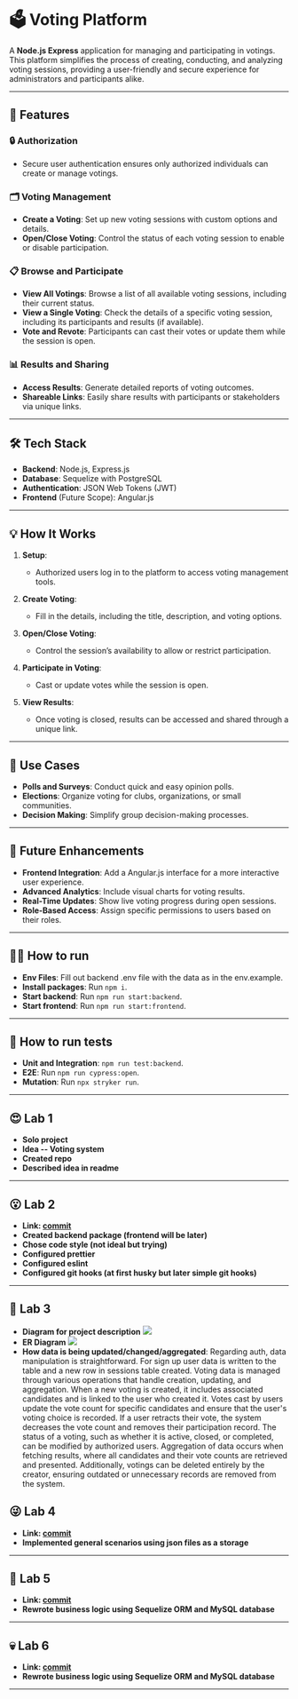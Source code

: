 # 🗳️ Voting Platform

A **Node.js Express** application for managing and participating in votings. This platform simplifies the process of creating, conducting, and analyzing voting sessions, providing a user-friendly and secure experience for administrators and participants alike.

---

## 🚀 Features

### 🔒 **Authorization**

- Secure user authentication ensures only authorized individuals can create or manage votings.

### 🗂️ **Voting Management**

- **Create a Voting**: Set up new voting sessions with custom options and details.
- **Open/Close Voting**: Control the status of each voting session to enable or disable participation.

### 📋 **Browse and Participate**

- **View All Votings**: Browse a list of all available voting sessions, including their current status.
- **View a Single Voting**: Check the details of a specific voting session, including its participants and results (if available).
- **Vote and Revote**: Participants can cast their votes or update them while the session is open.

### 📊 **Results and Sharing**

- **Access Results**: Generate detailed reports of voting outcomes.
- **Shareable Links**: Easily share results with participants or stakeholders via unique links.

---

## 🛠️ Tech Stack

- **Backend**: Node.js, Express.js
- **Database**: Sequelize with PostgreSQL
- **Authentication**: JSON Web Tokens (JWT)
- **Frontend** (Future Scope): Angular.js

---

## 💡 How It Works

1. **Setup**:

   - Authorized users log in to the platform to access voting management tools.

2. **Create Voting**:

   - Fill in the details, including the title, description, and voting options.

3. **Open/Close Voting**:

   - Control the session’s availability to allow or restrict participation.

4. **Participate in Voting**:

   - Cast or update votes while the session is open.

5. **View Results**:
   - Once voting is closed, results can be accessed and shared through a unique link.

---

## 🎯 Use Cases

- **Polls and Surveys**: Conduct quick and easy opinion polls.
- **Elections**: Organize voting for clubs, organizations, or small communities.
- **Decision Making**: Simplify group decision-making processes.

---

## 🚧 Future Enhancements

- **Frontend Integration**: Add a Angular.js interface for a more interactive user experience.
- **Advanced Analytics**: Include visual charts for voting results.
- **Real-Time Updates**: Show live voting progress during open sessions.
- **Role-Based Access**: Assign specific permissions to users based on their roles.

---

## 🏃‍♂️ How to run

- **Env Files**: Fill out backend .env file with the data as in the env.example.
- **Install packages**: Run `npm i`.
- **Start backend**: Run `npm run start:backend`.
- **Start frontend**: Run `npm run start:frontend`.

---

## 🏃 How to run tests

- **Unit and Integration**: `npm run test:backend`.
- **E2E**: Run `npm run cypress:open`.
- **Mutation**: Run `npx stryker run`.

---

## 😍 Lab 1

- **Solo project**
- **Idea -- Voting system**
- **Created repo**
- **Described idea in readme**

---

## 😮 Lab 2

- **Link: [commit](https://github.com/kserhiichuk/voting-system/tree/e62f754b70bc0ed89faf42ffeac32ec2ff946387)**
- **Created backend package (frontend will be later)**
- **Chose code style (not ideal but trying)**
- **Configured prettier**
- **Configured eslint**
- **Configured git hooks (at first husky but later simple git hooks)**

---

## 🤔 Lab 3

- **Diagram for project description**
  [![](https://mermaid.ink/img/pako:eNq9Vt1u0zAUfhXLN4DUTWvabF0ukLp1CNAqRls2ibQXWeO1EWlS8sP-Oolt_NwgDSG0OxBvwNa1rKy0ewX7jThOsrbZWjRQRC4c-_j4O9_xObbPLi6bKsESrlhKvYoKmaJRNBB8trvui4p4QSm_IIaK7i5t1S1i2_eK2NfhX3ZNTrtOFWU1VdXJpmKREpqaut-gH2mTHdA27UHbYW_YMb2gJ-wdO2ZHCEQnCCQ9-gM0LgIpbdETEHXYW0Qv2WvaR7CkD50O22cH7JA2AeA9X3kICLC8y1XOYdElqIBCA-UKcs50HWKXhgxHXfEnR_nzL1dQwAXfj2A59wE16Fd6yonQU04-ZCsGLIAWsD4FJufAu832pzgleub72kCLheUh8KJpOJap68QqXbf-ynQ0oyKver9bM5BuxyAM_gcWNUUz5Cw0UTMYAk-0PkkroPDNM9_30oaeDxKF_qIdngyQGB16RrvsiLbYMeLKd9hnyCueJM1GNnNtE7KQ8nrpKtNHOIyNViQcEJCw4exopiHn_f-AxhgSkdl0bWLJz6CZ7PTEBImMxPjdH0sjSpuEWyT_yV5ZMVRNVcDo4lVvwpZPzISAyyewNXLveUx6cMie5LIICLVB1Oc0uOHMAmC8dImu7RCuULph6noC_JORG6jjIhoZcihu0aBOjk4E-JkFHyT_dHnkeqQdrinIGcVR1hUb7G2DQigbwof9O71AsLjLPvB3E5j04LkDGP7sobRRcXXFaqDVteEltaqRTRstPc6XQpihzL4tajiiE5D5Hf2XuMNrfRwmlBX-wOvcqDweWHAbeaVHgBgqPdLyYD6YDkqPL0CsxfaBTHcQyJF3C4LoVyD8wPOIQ4AHak2YboFiP-i16U8JPSwUVvIot5QvoPTKo8a4omfEDRzDNWKB4yrUVbt8ooidKqmRIpagq5INxdUd7skeqEI4zfy2UcaSY7kkhi3TrVSxtKHoNozcOs_VjKbAltQGUqJqjmll_crNK-BiuK4Yz02zdgUDQyzt4i0sCUJyOiXOJQRxNjmXSIpiIoa3uXhaiIup-bgozM7NpFLJ1F4M73gIM9PzSXF2XozPCEI8mYonhL3fIgOyAw?type=png)](https://mermaid.live/edit#pako:eNq9Vt1u0zAUfhXLN4DUTWvabF0ukLp1CNAqRls2ibQXWeO1EWlS8sP-Oolt_NwgDSG0OxBvwNa1rKy0ewX7jThOsrbZWjRQRC4c-_j4O9_xObbPLi6bKsESrlhKvYoKmaJRNBB8trvui4p4QSm_IIaK7i5t1S1i2_eK2NfhX3ZNTrtOFWU1VdXJpmKREpqaut-gH2mTHdA27UHbYW_YMb2gJ-wdO2ZHCEQnCCQ9-gM0LgIpbdETEHXYW0Qv2WvaR7CkD50O22cH7JA2AeA9X3kICLC8y1XOYdElqIBCA-UKcs50HWKXhgxHXfEnR_nzL1dQwAXfj2A59wE16Fd6yonQU04-ZCsGLIAWsD4FJufAu832pzgleub72kCLheUh8KJpOJap68QqXbf-ynQ0oyKver9bM5BuxyAM_gcWNUUz5Cw0UTMYAk-0PkkroPDNM9_30oaeDxKF_qIdngyQGB16RrvsiLbYMeLKd9hnyCueJM1GNnNtE7KQ8nrpKtNHOIyNViQcEJCw4exopiHn_f-AxhgSkdl0bWLJz6CZ7PTEBImMxPjdH0sjSpuEWyT_yV5ZMVRNVcDo4lVvwpZPzISAyyewNXLveUx6cMie5LIICLVB1Oc0uOHMAmC8dImu7RCuULph6noC_JORG6jjIhoZcihu0aBOjk4E-JkFHyT_dHnkeqQdrinIGcVR1hUb7G2DQigbwof9O71AsLjLPvB3E5j04LkDGP7sobRRcXXFaqDVteEltaqRTRstPc6XQpihzL4tajiiE5D5Hf2XuMNrfRwmlBX-wOvcqDweWHAbeaVHgBgqPdLyYD6YDkqPL0CsxfaBTHcQyJF3C4LoVyD8wPOIQ4AHak2YboFiP-i16U8JPSwUVvIot5QvoPTKo8a4omfEDRzDNWKB4yrUVbt8ooidKqmRIpagq5INxdUd7skeqEI4zfy2UcaSY7kkhi3TrVSxtKHoNozcOs_VjKbAltQGUqJqjmll_crNK-BiuK4Yz02zdgUDQyzt4i0sCUJyOiXOJQRxNjmXSIpiIoa3uXhaiIup-bgozM7NpFLJ1F4M73gIM9PzSXF2XozPCEI8mYonhL3fIgOyAw)
- **ER Diagram**
  [![](https://mermaid.ink/img/pako:eNqdU11vmzAU_SuWn2kUCCSEN9TQDk2hVaDVNCFFFnYTq2Aj23Tt0vz32YGGpGWV2jff4-Nz7ofvDhYcExhAIhYUbQSqcgbAXRqtUrAzRwDiJAMUg9ufbXgfri5_hCvAUEXOkZJvKDuHaiTlHy6wQff54fL-JouT6_-pm7CRRKw1dvXOUVFVdpZZ9CsDmMhC0FpR3rlGyd0SSIVUI3u1J66IXLOm6l7GyyjNwuUtKARBiuA1UifZXYbJIl6EWfRZglqSss1Qin1TPlj35UdfKX7Yz6AFYphiXUJ_0XmkUZrGN8m3eswfCXvfKfJcU6ErOetU-0deXy8u-O441ADksO2rzOEQK-o4SKohxjFzQ9qijvKm3pFOZmRolBVlg8kwt7c8qp08_0ASpCD0qdWCFqyIqBDFej0Oncyh2hI9YGiomDygplSGuddU1CievrACBko0xIKCN5stDB5QKXXU1GZQ3YYdUYKp4mLZLuBhDy1YI_ab8-pNRocw2MFnGDiOO_K92cTxpu5s4nrexIIvBh45tufPbc-Zzsa-7_p7C_49KIxHc9ebzj177Di269sTZ_8Ps2YujA?type=png)](https://mermaid.live/edit#pako:eNqdU11vmzAU_SuWn2kUCCSEN9TQDk2hVaDVNCFFFnYTq2Aj23Tt0vz32YGGpGWV2jff4-Nz7ofvDhYcExhAIhYUbQSqcgbAXRqtUrAzRwDiJAMUg9ufbXgfri5_hCvAUEXOkZJvKDuHaiTlHy6wQff54fL-JouT6_-pm7CRRKw1dvXOUVFVdpZZ9CsDmMhC0FpR3rlGyd0SSIVUI3u1J66IXLOm6l7GyyjNwuUtKARBiuA1UifZXYbJIl6EWfRZglqSss1Qin1TPlj35UdfKX7Yz6AFYphiXUJ_0XmkUZrGN8m3eswfCXvfKfJcU6ErOetU-0deXy8u-O441ADksO2rzOEQK-o4SKohxjFzQ9qijvKm3pFOZmRolBVlg8kwt7c8qp08_0ASpCD0qdWCFqyIqBDFej0Oncyh2hI9YGiomDygplSGuddU1CievrACBko0xIKCN5stDB5QKXXU1GZQ3YYdUYKp4mLZLuBhDy1YI_ab8-pNRocw2MFnGDiOO_K92cTxpu5s4nrexIIvBh45tufPbc-Zzsa-7_p7C_49KIxHc9ebzj177Di269sTZ_8Ps2YujA)
- **How data is being updated/changed/aggregated**: Regarding auth, data manipulation is straightforward. For sign up user data is written to the table and a new row in sessions table created. Voting data is managed through various operations that handle creation, updating, and aggregation. When a new voting is created, it includes associated candidates and is linked to the user who created it. Votes cast by users update the vote count for specific candidates and ensure that the user's voting choice is recorded. If a user retracts their vote, the system decreases the vote count and removes their participation record. The status of a voting, such as whether it is active, closed, or completed, can be modified by authorized users. Aggregation of data occurs when fetching results, where all candidates and their vote counts are retrieved and presented. Additionally, votings can be deleted entirely by the creator, ensuring outdated or unnecessary records are removed from the system.

## 😜 Lab 4

- **Link: [commit](https://github.com/kserhiichuk/voting-system/tree/4a1d941ddbfccc8ec8628b1cbcc54f088a2c372e)**
- **Implemented general scenarios using json files as a storage**

---

## 🤩 Lab 5

- **Link: [commit](https://github.com/kserhiichuk/voting-system/tree/1e03b14c610c61b9e24c64fd840d27b148e646a3)**
- **Rewrote business logic using Sequelize ORM and MySQL database**

---

## 💀 Lab 6

- **Link: [commit](https://github.com/kserhiichuk/voting-system/tree/1e03b14c610c61b9e24c64fd840d27b148e646a3)**
- **Rewrote business logic using Sequelize ORM and MySQL database**

---
